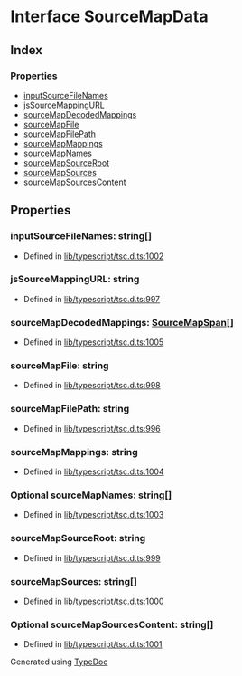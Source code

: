 # Interface SourceMapData


## Index

### Properties
* [inputSourceFileNames](ts.sourcemapdata.md#inputsourcefilenames)
* [jsSourceMappingURL](ts.sourcemapdata.md#jssourcemappingurl)
* [sourceMapDecodedMappings](ts.sourcemapdata.md#sourcemapdecodedmappings)
* [sourceMapFile](ts.sourcemapdata.md#sourcemapfile)
* [sourceMapFilePath](ts.sourcemapdata.md#sourcemapfilepath)
* [sourceMapMappings](ts.sourcemapdata.md#sourcemapmappings)
* [sourceMapNames](ts.sourcemapdata.md#sourcemapnames)
* [sourceMapSourceRoot](ts.sourcemapdata.md#sourcemapsourceroot)
* [sourceMapSources](ts.sourcemapdata.md#sourcemapsources)
* [sourceMapSourcesContent](ts.sourcemapdata.md#sourcemapsourcescontent)

## Properties

### inputSourceFileNames: string[]

* Defined in [lib/typescript/tsc.d.ts:1002](https://github.com/kimamula/typedoc/blob/HEAD/src/lib/typescript/tsc.d.ts#L1002)


### jsSourceMappingURL: string

* Defined in [lib/typescript/tsc.d.ts:997](https://github.com/kimamula/typedoc/blob/HEAD/src/lib/typescript/tsc.d.ts#L997)


### sourceMapDecodedMappings: [SourceMapSpan](ts.sourcemapspan.md)[]

* Defined in [lib/typescript/tsc.d.ts:1005](https://github.com/kimamula/typedoc/blob/HEAD/src/lib/typescript/tsc.d.ts#L1005)


### sourceMapFile: string

* Defined in [lib/typescript/tsc.d.ts:998](https://github.com/kimamula/typedoc/blob/HEAD/src/lib/typescript/tsc.d.ts#L998)


### sourceMapFilePath: string

* Defined in [lib/typescript/tsc.d.ts:996](https://github.com/kimamula/typedoc/blob/HEAD/src/lib/typescript/tsc.d.ts#L996)


### sourceMapMappings: string

* Defined in [lib/typescript/tsc.d.ts:1004](https://github.com/kimamula/typedoc/blob/HEAD/src/lib/typescript/tsc.d.ts#L1004)


### Optional sourceMapNames: string[]

* Defined in [lib/typescript/tsc.d.ts:1003](https://github.com/kimamula/typedoc/blob/HEAD/src/lib/typescript/tsc.d.ts#L1003)


### sourceMapSourceRoot: string

* Defined in [lib/typescript/tsc.d.ts:999](https://github.com/kimamula/typedoc/blob/HEAD/src/lib/typescript/tsc.d.ts#L999)


### sourceMapSources: string[]

* Defined in [lib/typescript/tsc.d.ts:1000](https://github.com/kimamula/typedoc/blob/HEAD/src/lib/typescript/tsc.d.ts#L1000)


### Optional sourceMapSourcesContent: string[]

* Defined in [lib/typescript/tsc.d.ts:1001](https://github.com/kimamula/typedoc/blob/HEAD/src/lib/typescript/tsc.d.ts#L1001)



Generated using [TypeDoc](http://typedoc.io)
